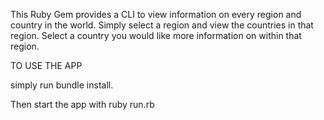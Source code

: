 This Ruby Gem provides a CLI to view information on every region and country in the world.  Simply select a region and view the countries in that region.  Select a country you would like more information on within that region.


TO USE THE APP

simply run bundle install.

Then start the app with ruby run.rb

